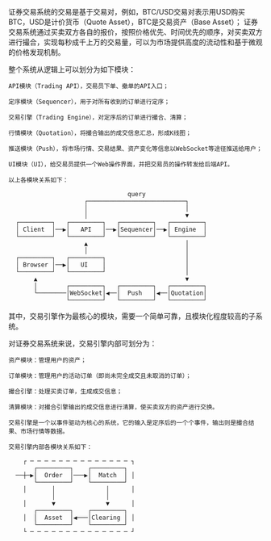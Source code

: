 证券交易系统的交易是基于交易对，例如，BTC/USD交易对表示用USD购买BTC，USD是计价货币（Quote Asset），BTC是交易资产（Base Asset）；
证券交易系统通过买卖双方各自的报价，按照价格优先、时间优先的顺序，对买卖双方进行撮合，实现每秒成千上万的交易量，可以为市场提供高度的流动性和基于微观的价格发现机制。

整个系统从逻辑上可以划分为如下模块：

    API模块（Trading API），交易员下单、撤单的API入口；
    
    定序模块（Sequencer），用于对所有收到的订单进行定序；
    
    交易引擎（Trading Engine），对定序后的订单进行撮合、清算；
    
    行情模块（Quotation），将撮合输出的成交信息汇总，形成K线图；
    
    推送模块（Push），将市场行情、交易结果、资产变化等信息以WebSocket等途径推送给用户；
    
    UI模块（UI），给交易员提供一个Web操作界面，并把交易员的操作转发给后端API。

    以上各模块关系如下：

                                     query
                         ┌───────────────────────────┐
                         │                           │
                         │                           ▼
      ┌─────────┐   ┌─────────┐   ┌─────────┐   ┌─────────┐
      │ Client  │──▶│   API   │──▶│Sequencer│──▶│ Engine  │
      └─────────┘   └─────────┘   └─────────┘   └─────────┘
                         ▲                           │
                         │                           │
      ┌─────────┐   ┌─────────┐                      │
      │ Browser │──▶│   UI    │                      │
      └─────────┘   └─────────┘                      │
           ▲                                         ▼
           │        ┌─────────┐   ┌─────────┐   ┌─────────┐
           └────────│WebSocket│◀──│  Push   │◀──│Quotation│
                    └─────────┘   └─────────┘   └─────────┘
                    

其中，交易引擎作为最核心的模块，需要一个简单可靠，且模块化程度较高的子系统。

对证券交易系统来说，交易引擎内部可划分为：

    资产模块：管理用户的资产；
    
    订单模块：管理用户的活动订单（即尚未完全成交且未取消的订单）；
    
    撮合引擎：处理买卖订单，生成成交信息；
    
    清算模块：对撮合引擎输出的成交信息进行清算，使买卖双方的资产进行交换。
    
    交易引擎是一个以事件驱动为核心的系统，它的输入是定序后的一个个事件，输出则是撮合结果、市场行情等数据。

    交易引擎内部各模块关系如下：

        ┌ ─ ─ ─ ─ ─ ─ ─ ─ ─ ─ ─ ─ ─ ─ ┐
           ┌─────────┐    ┌─────────┐
      ──┼─▶│  Order  │───▶│  Match  │ │
           └─────────┘    └─────────┘
        │       │              │      │
                │              │
        │       ▼              ▼      │
           ┌─────────┐    ┌─────────┐
        │  │  Asset  │◀───│Clearing │ │
           └─────────┘    └─────────┘
        └ ─ ─ ─ ─ ─ ─ ─ ─ ─ ─ ─ ─ ─ ─ ┘


